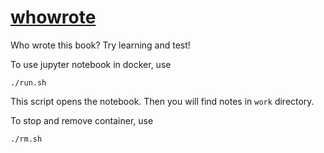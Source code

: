 # [whowrote](./WriterClassificationByNaïveBayes.ipynb)

Who wrote this book? Try learning and test!

To use jupyter notebook in docker, use

```
./run.sh
```

This script opens the notebook. Then you will find notes in `work` directory.

To stop and remove container, use

```
./rm.sh
```
